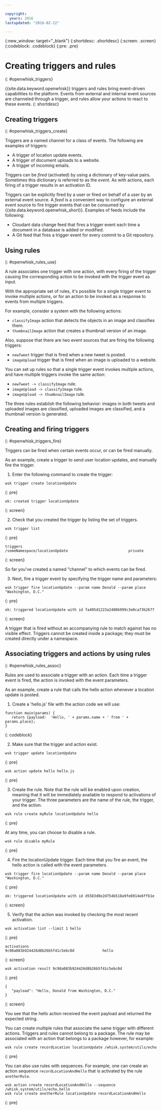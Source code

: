 ```yaml
---

copyright:
  years: 2016
lastupdated: "2016-02-22"

---
```


{:new_window: target="_blank"}
{:shortdesc: .shortdesc}
{:screen: .screen}
{:codeblock: .codeblock}
{:pre: .pre}

# Creating triggers and rules
{: #openwhisk_triggers}


{{site.data.keyword.openwhisk}} triggers and rules bring event-driven capabilities to the platform. Events from external and internal event sources are channeled through a trigger, and rules allow your actions to react to these events.
{: shortdesc}

## Creating triggers
{: #openwhisk_triggers_create}

Triggers are a named channel for a class of events. The following are examples of triggers:
- A trigger of location update events.
- A trigger of document uploads to a website.
- A trigger of incoming emails.

Triggers can be *fired* (activated) by using a dictionary of key-value pairs. Sometimes this dictionary is referred to as the *event*. As with actions, each firing of a trigger results in an activation ID.

Triggers can be explicitly fired by a user or fired on behalf of a user by an external event source.
A *feed* is a convenient way to configure an external event source to fire trigger events that can be consumed by {{site.data.keyword.openwhisk_short}}. Examples of feeds include the following:
- Cloudant data change feed that fires a trigger event each time a document in a database is added or modified.
- A Git feed that fires a trigger event for every commit to a Git repository.

## Using rules
{: #openwhisk_rules_use}

A rule associates one trigger with one action, with every firing of the trigger causing the corresponding action to be invoked with the trigger event as input.

With the appropriate set of rules, it's possible for a single trigger event to
invoke multiple actions, or for an action to be invoked as a response to events
from multiple triggers.

For example, consider a system with the following actions:
- `classifyImage` action that detects the objects in an image and classifies them.
- `thumbnailImage` action that creates a thumbnail version of an image.

Also, suppose that there are two event sources that are firing the following triggers:
- `newTweet` trigger that is fired when a new tweet is posted.
- `imageUpload` trigger that is fired when an image is uploaded to a website.

You can set up rules so that a single trigger event invokes multiple actions, and have multiple triggers invoke the same action:
- `newTweet -> classifyImage` rule.
- `imageUpload -> classifyImage` rule.
- `imageUpload -> thumbnailImage` rule.

The three rules establish the following behavior: images in both tweets and uploaded images are classified, uploaded images are classified, and a thumbnail version is generated.

## Creating and firing triggers
{: #openwhisk_triggers_fire}

Triggers can be fired when certain events occur, or can be fired manually.

As an example, create a trigger to send user location updates, and manually fire the trigger.

1. Enter the following command to create the trigger:

  ```
  wsk trigger create locationUpdate
  ```
  {: pre}

  ```
  ok: created trigger locationUpdate
  ```
  {: screen}

2. Check that you created the trigger by listing the set of triggers.

  ```
  wsk trigger list
  ```
  {: pre}

  ```
  triggers
  /someNamespace/locationUpdate                            private
  ```
  {: screen}

  So far you've created a named "channel" to which events can be fired.

3. Next, fire a trigger event by specifying the trigger name and parameters:

  ```
  wsk trigger fire locationUpdate --param name Donald --param place "Washington, D.C."
  ```
  {: pre}

  ```
  ok: triggered locationUpdate with id fa495d1223a2408b999c3e0ca73b2677
  ```
  {: screen}

A trigger that is fired without an accompanying rule to match against has no visible effect.
Triggers cannot be created inside a package; they must be created directly under a namespace.

## Associating triggers and actions by using rules
{: #openwhisk_rules_assoc}

Rules are used to associate a trigger with an action. Each time a trigger event is fired, the action is invoked with the event parameters.

As an example, create a rule that calls the hello action whenever a location update is posted.

1. Create a 'hello.js' file with the action code we will use:
  ```
  function main(params) {
     return {payload:  'Hello, ' + params.name + ' from ' + params.place};
  }
  ```
  {: codeblock}

2. Make sure that the trigger and action exist.
  ```
  wsk trigger update locationUpdate
  ```
  {: pre}

  ```
  wsk action update hello hello.js
  ```
  {: pre}

3. Create the rule. Note that the rule will be enabled upon creation, meaning that it will be immediately available to respond to activations of your trigger. The three parameters are the name of the rule, the trigger, and the action.
  ```
  wsk rule create myRule locationUpdate hello
  ```
  {: pre}

  At any time, you can choose to disable a rule.
  ```
  wsk rule disable myRule
  ```
  {: pre}

4. Fire the locationUpdate trigger. Each time that you fire an event, the hello action is called with the event parameters.
  ```
  wsk trigger fire locationUpdate --param name Donald --param place "Washington, D.C."
  ```
  {: pre}

  ```
  ok: triggered locationUpdate with id d5583d8e2d754b518a9fe6914e6ffb1e
  ```
  {: screen}

5. Verify that the action was invoked by checking the most recent activation.
  ```
  wsk activation list --limit 1 hello
  ```
  {: pre}

  ```
  activations
  9c98a083b924426d8b26b5f41c5ebc0d             hello
  ```
  {: screen}

  ```
  wsk activation result 9c98a083b924426d8b26b5f41c5ebc0d
  ```
  {: pre}
  ```
  {
     "payload": "Hello, Donald from Washington, D.C."
  }
  ```
  {: screen}

  You see that the hello action received the event payload and returned the expected string.

You can create multiple rules that associate the same trigger with different actions.
Triggers and rules cannot belong to a package. The rule may be associated with an action
that belongs to a package however, for example:
  ```
  wsk rule create recordLocation locationUpdate /whisk.system/utils/echo
  ```
  {: pre}

You can also use rules with sequences. For example, one can create an action
sequence `recordLocationAndHello` that is activated by the rule `anotherRule`.
  ```
  wsk action create recordLocationAndHello --sequence /whisk.system/utils/echo,hello
  wsk rule create anotherRule locationUpdate recordLocationAndHello
  ```
  {: pre}